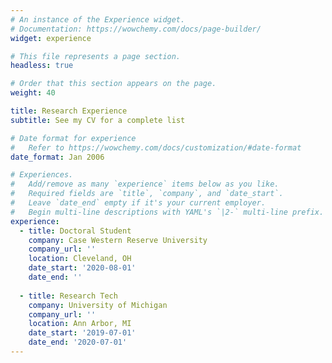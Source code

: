 ```yaml
---
# An instance of the Experience widget.
# Documentation: https://wowchemy.com/docs/page-builder/
widget: experience

# This file represents a page section.
headless: true

# Order that this section appears on the page.
weight: 40

title: Research Experience
subtitle: See my CV for a complete list

# Date format for experience
#   Refer to https://wowchemy.com/docs/customization/#date-format
date_format: Jan 2006

# Experiences.
#   Add/remove as many `experience` items below as you like.
#   Required fields are `title`, `company`, and `date_start`.
#   Leave `date_end` empty if it's your current employer.
#   Begin multi-line descriptions with YAML's `|2-` multi-line prefix.
experience:
  - title: Doctoral Student
    company: Case Western Reserve University
    company_url: ''
    location: Cleveland, OH
    date_start: '2020-08-01'
    date_end: ''
        
  - title: Research Tech 
    company: University of Michigan
    company_url: ''
    location: Ann Arbor, MI
    date_start: '2019-07-01'
    date_end: '2020-07-01'
---
```

